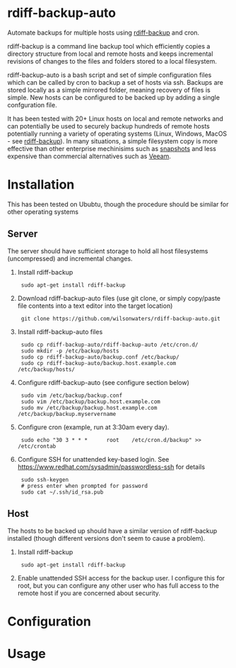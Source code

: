 # rdiff-backup-auto
Automate backups for multiple hosts using [rdiff-backup](https://github.com/rdiff-backup/rdiff-backup) and cron.

rdiff-backup is a command line backup tool which efficiently copies a directory structure from local and remote hosts and keeps incremental revisions of changes to the files and folders stored to a local filesystem.

rdiff-backup-auto is a bash script and set of simple configuration files which can be called by cron to backup a set of hosts via ssh. Backups are stored locally as a simple mirrored folder, meaning recovery of files is simple. New hosts can be configured to be backed up by adding a single confguration file.

It has been tested with 20+ Linux hosts on local and remote networks and can potentially be used to securely backup hundreds of remote hosts potentially running a variety of operating systems (Linux, Windows, MacOS - see [rdiff-backup](https://github.com/rdiff-backup/rdiff-backup)). In many situations, a simple filesystem copy  is more effective than other enterprise mechinisims such as [snapshots](https://en.wikipedia.org/wiki/Snapshot_(computer_storage)) and less expensive than commercial alternatives such as [Veeam](https://www.veeam.com/).

# Installation

This has been tested on Ububtu, though the procedure should be similar for other operating systems

## Server

The server should have sufficient storage to hold all host filesystems (uncompressed) and incremental changes.

1. Install rdiff-backup

        sudo apt-get install rdiff-backup
1. Download rdiff-backup-auto files (use git clone, or simply copy/paste file contents into a text editor into the target location)

        git clone https://github.com/wilsonwaters/rdiff-backup-auto.git     
1. Install rdiff-backup-auto files

        sudo cp rdiff-backup-auto/rdiff-backup-auto /etc/cron.d/
        sudo mkdir -p /etc/backup/hosts
        sudo cp rdiff-backup-auto/backup.conf /etc/backup/
        sudo cp rdiff-backup-auto/backup.host.example.com /etc/backup/hosts/
1. Configure rdiff-backup-auto (see configure section below)

        sudo vim /etc/backup/backup.conf
        sudo vim /etc/backup/backup.host.example.com
        sudo mv /etc/backup/backup.host.example.com /etc/backup/backup.myservername
1. Configure cron (example, run at 3:30am every day).

        sudo echo "30 3 * * *      root    /etc/cron.d/backup" >> /etc/crontab
1. Configure SSH for unattended key-based login. See https://www.redhat.com/sysadmin/passwordless-ssh for details

        sudo ssh-keygen
        # press enter when prompted for password
        sudo cat ~/.ssh/id_rsa.pub
## Host

The hosts to be backed up should have a similar version of rdiff-backup installed (though different versions don't seem to cause a problem).

1. Install rdiff-backup

        sudo apt-get install rdiff-backup
1. Enable unattended SSH access for the backup user. I configure this for root, but you can configure any other user who has full access to the remote host if you are concerned about security.

        

# Configuration

# Usage
